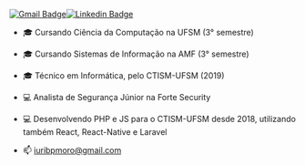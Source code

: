 [![Gmail Badge](https://img.shields.io/badge/Gmail-D14836?style=for-the-badge&logo=gmail&logoColor=white
)](mailto:iuribpmoro@gmail.com)[![Linkedin Badge](https://img.shields.io/badge/linkedin%20-%230077B5.svg?&style=for-the-badge&logo=linkedin&logoColor=white)](https://www.linkedin.com/in/iuribpmoro/)

- 🎓 Cursando Ciência da Computação na UFSM (3° semestre)
- 🎓 Cursando Sistemas de Informação na AMF (3° semestre)
- 🎓 Técnico em Informática, pelo CTISM-UFSM (2019)

- 💻 Analista de Segurança Júnior na Forte Security
- 💻 Desenvolvendo PHP e JS para o CTISM-UFSM desde 2018, utilizando também React, React-Native e Laravel

- 📫 iuribpmoro@gmail.com
